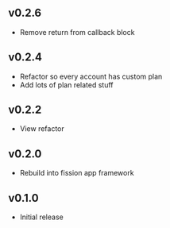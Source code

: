 ## v0.2.6
* Remove return from callback block

## v0.2.4
* Refactor so every account has custom plan
* Add lots of plan related stuff

## v0.2.2
* View refactor

## v0.2.0
* Rebuild into fission app framework

## v0.1.0
* Initial release
